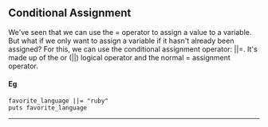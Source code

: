 ## <a name='ConditionalAssignment'></a>Conditional Assignment

We've seen that we can use the = operator to assign a value to a variable. But what if we only want to assign a variable if it hasn't already been assigned? 
For this, we can use the conditional assignment operator: ||=. It's made up of the or (||) logical operator and the normal = assignment operator.

#### <a name='Eg-1'></a>Eg
```
favorite_language ||= "ruby"
puts favorite_language
```
---
